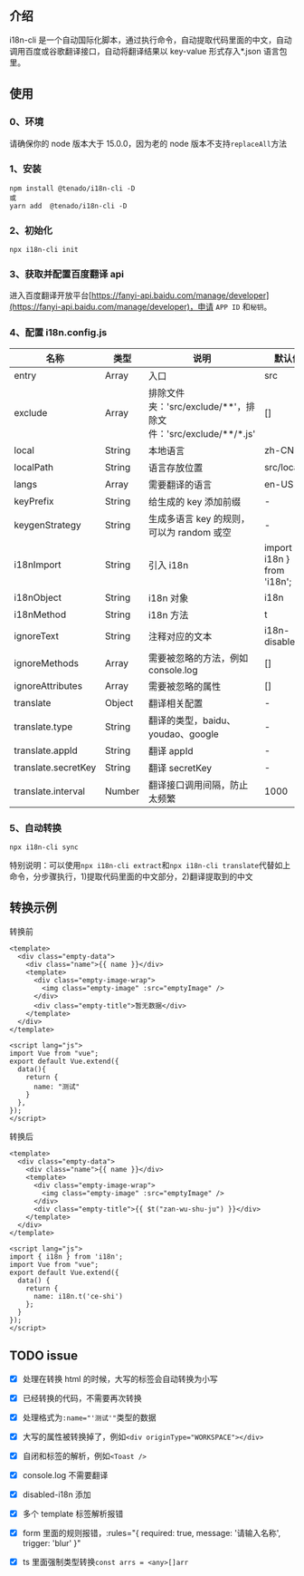 ## 介绍

i18n-cli 是一个自动国际化脚本，通过执行命令，自动提取代码里面的中文，自动调用百度或谷歌翻译接口，自动将翻译结果以 key-value 形式存入\*.json 语言包里。

## 使用

### 0、环境

请确保你的 node 版本大于 15.0.0，因为老的 node 版本不支持`replaceAll`方法

### 1、安装

```node
npm install @tenado/i18n-cli -D
或
yarn add  @tenado/i18n-cli -D
```

### 2、初始化

```node
npx i18n-cli init
```

### 3、获取并配置百度翻译 api

进入百度翻译开放平台[https://fanyi-api.baidu.com/manage/developer](https://fanyi-api.baidu.com/manage/developer)，申请 `APP ID` 和`秘钥`。

### 4、配置 i18n.config.js

| 名称                | 类型   | 说明                                                               | 默认值                       |
| ------------------- | ------ | ------------------------------------------------------------------ | ---------------------------- |
| entry               | Array  | 入口                                                               | src                          |
| exclude             | Array  | 排除文件夹：'src/exclude/\*\*'，排除文件：'src/exclude/\*\*/\*.js' | []                           |
| local               | String | 本地语言                                                           | zh-CN                        |
| localPath           | String | 语言存放位置                                                       | src/locales                  |
| langs               | Array  | 需要翻译的语言                                                     | en-US                        |
| keyPrefix           | String | 给生成的 key 添加前缀                                              | -                            |
| keygenStrategy      | String | 生成多语言 key 的规则，可以为 random 或空                          | -                            |
| i18nImport          | String | 引入 i18n                                                          | import { i18n } from 'i18n'; |
| i18nObject          | String | i18n 对象                                                          | i18n                         |
| i18nMethod          | String | i18n 方法                                                          | t                            |
| ignoreText          | String | 注释对应的文本                                                     | i18n-disable                 |
| ignoreMethods       | Array  | 需要被忽略的方法，例如 console.log                                 | []                           |
| ignoreAttributes    | Array  | 需要被忽略的属性                                                   | []                           |
| translate           | Object | 翻译相关配置                                                       | -                            |
| translate.type      | String | 翻译的类型，baidu、youdao、google                                  | -                            |
| translate.appId     | String | 翻译 appId                                                         | -                            |
| translate.secretKey | String | 翻译 secretKey                                                     | -                            |
| translate.interval  | Number | 翻译接口调用间隔，防止太频繁                                       | 1000                         |

### 5、自动转换

```node
npx i18n-cli sync
```

特别说明：可以使用`npx i18n-cli extract`和`npx i18n-cli translate`代替如上命令，分步骤执行，1)提取代码里面的中文部分，2)翻译提取到的中文

## 转换示例

转换前

```vue
<template>
  <div class="empty-data">
    <div class="name">{{ name }}</div>
    <template>
      <div class="empty-image-wrap">
        <img class="empty-image" :src="emptyImage" />
      </div>
      <div class="empty-title">暂无数据</div>
    </template>
  </div>
</template>

<script lang="js">
import Vue from "vue";
export default Vue.extend({
  data(){
    return {
      name: "测试"
    }
  },
});
</script>
```

转换后

```vue
<template>
  <div class="empty-data">
    <div class="name">{{ name }}</div>
    <template>
      <div class="empty-image-wrap">
        <img class="empty-image" :src="emptyImage" />
      </div>
      <div class="empty-title">{{ $t("zan-wu-shu-ju") }}</div>
    </template>
  </div>
</template>

<script lang="js">
import { i18n } from 'i18n';
import Vue from "vue";
export default Vue.extend({
  data() {
    return {
      name: i18n.t('ce-shi')
    };
  }
});
</script>
```

## TODO issue

- [x] 处理在转换 html 的时候，大写的标签会自动转换为小写

- [x] 已经转换的代码，不需要再次转换

- [x] 处理格式为`:name="'测试'"`类型的数据

- [x] 大写的属性被转换掉了，例如`<div originType="WORKSPACE"></div>`

- [x] 自闭和标签的解析，例如`<Toast />`

- [x] console.log 不需要翻译

- [x] disabled-i18n 添加

- [x] 多个 template 标签解析报错

- [x] form 里面的规则报错，:rules="{ required: true, message: '请输入名称', trigger: 'blur' }"

- [x] ts 里面强制类型转换`const arrs = <any>[]arr`
